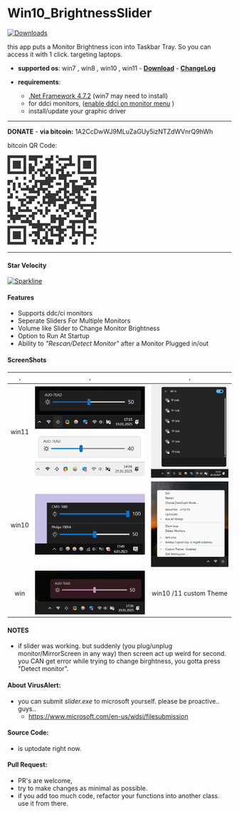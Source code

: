 

# Win10_BrightnessSlider

[![Downloads](https://img.shields.io/github/downloads/blackholeearth/Win10_BrightnessSlider/total.svg)](https://github.com/blackholeearth/Win10_BrightnessSlider/releases/latest)

this app puts a Monitor Brightness icon into Taskbar Tray. So you can access it with 1 click.
targeting laptops. 

* **supported os**:  win7 , win8 , win10 , win11  - [**Download**](https://github.com/blackholeearth/Win10_BrightnessSlider/releases)  -  [**ChangeLog**](https://github.com/blackholeearth/Win10_BrightnessSlider/releases)  
 
* **requirements**: 
  * [.Net Framework 4.7.2](https://dotnet.microsoft.com/en-us/download/dotnet-framework/thank-you/net472-offline-installer) (win7 may need to install)
  * for ddci monitors, ([enable ddci on monitor menu](enable%20ddc-ci.jpg?raw=true)
)
  * install/update your graphic driver 



-------------------
**DONATE** -  **via bitcoin:** 1A2CcDwWJ9MLuZaGUy5izNTZdWVnrQ9hWh

   bitcoin QR Code: 

   ![alt text](send_bitcoinQR.png?raw=true)

--------------------

#### Star Velocity
 [![Sparkline](https://stars.medv.io/blackholeearth/Win10_BrightnessSlider.svg)](https://stars.medv.io/blackholeearth/Win10_BrightnessSlider)


#### Features

* Supports ddc/ci monitors 
* Seperate Sliders For Multiple Monitors
* Volume like Slider to Change Monitor Brightness
* Option to Run At Startup
* Ability to *"Rescan/Detect Monitor"* after a Monitor Plugged in/out

#### ScreenShots

|**.**|**.**|**.**| 
|:---:|:---:|:---:| 
| win11 | ![alt text](ss/ss2_win11.png)   ![alt text](ss/ss2_win11_li.png)  |   ![alt text](ss/ss-wifi.jpg)  |
| win10 | ![alt text](ss/ss1b.png)| ![alt text](/ss/ss2.png) |   
| win  |  <img width="450" src="ss/ss2_win11_customTheme.png" > |   win10 /11 custom Theme   |


#### NOTES   
* if slider was working. but suddenly (you plug/unplug monitor/MirrorScreen in any way) then screen act up weird for second.
 you CAN get error while trying to change birghtness, you gotta press "Detect monitor".  

#### **About VirusAlert**: 
   * you can submit *slider.exe* to microsoft yourself. please be proactive.. guys..
     * https://www.microsoft.com/en-us/wdsi/filesubmission

#### **Source Code**: 
   *  is uptodate right now. 

#### **Pull Request**: 
   * PR's are welcome, 
   * try to make changes as minimal as possible. 
   * if you add too much code, refactor your functions into another class. use it from there.



